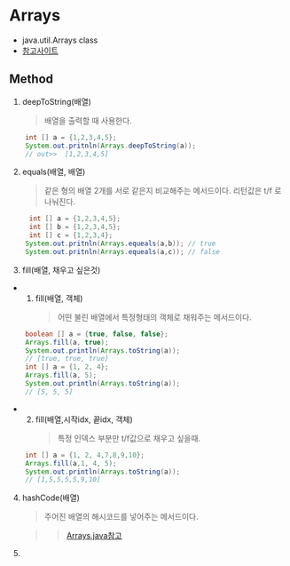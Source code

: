 # Arrays

- java.util.Arrays class
- [참고사이트](https://www.tutorialspoint.com/java/util/java_util_arrays.htm)

## Method

1. deepToString(배열)
   > 배열을 출력할 때 사용한다.

```java
    int [] a = {1,2,3,4,5};
    System.out.pritnln(Arrays.deepToString(a));
    // out>>  [1,2,3,4,5]
```

2. equals(배열, 배열)
   > 같은 형의 배열 2개를 서로 같은지 비교해주는 메서드이다. 리턴값은 t/f 로 나눠진다.

```java
     int [] a = {1,2,3,4,5};
     int [] b = {1,2,3,4,5};
     int [] c = {1,2,3,4};
    System.out.pritnln(Arrays.equeals(a,b)); // true
    System.out.pritnln(Arrays.equeals(a,c)); // false
```

3. fill(배열, 채우고 싶은것)

- 1. fill(배열, 객체)
     > 어떤 불린 배열에서 특정형태의 객체로 채워주는 메서드이다.

```java
    boolean [] a = {true, false, false};
    Arrays.fill(a, true);
    System.out.println(Arrays.toString(a));
    // [true, true, true]
    int [] a = {1, 2, 4};
    Arrays.fill(a, 5);
    System.out.println(Arrays.toString(a));
    // [5, 5, 5]
```

- 2. fill(배열,시작idx, 끝idx, 객체)
     > 특정 인덱스 부분만 t/f값으로 채우고 싶을때.

```java
    int [] a = {1, 2, 4,7,8,9,10};
    Arrays.fill(a,1, 4, 5);
    System.out.println(Arrays.toString(a));
    // [1,5,5,5,5,9,10]
```

4. hashCode(배열)

   > 주어진 배열의 해시코드를 넣어주는 메서드이다.

   > > [Arrays.java참고]()

5.
